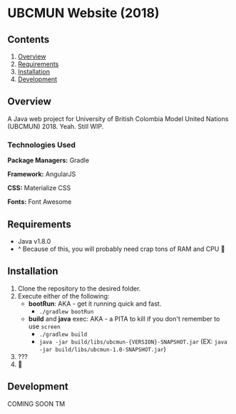 # UBCMUN Website (2018)
## Contents
1. [Overview](#overview)
2. [Requirements](#requirements)
3. [Installation](#installation)
4. [Development](#development)


## Overview
A Java web project for University of British Colombia Model United Nations (UBCMUN) 2018. Yeah. Still WIP.

### Technologies Used
**Package Managers:** Gradle

**Framework:** AngularJS

**CSS:** Materialize CSS

**Fonts:** Font Awesome

## Requirements
* Java v1.8.0
* ^ Because of this, you will probably need crap tons of RAM and CPU 🤷

## Installation
1. Clone the repository to the desired folder.
2. Execute either of the following:
    * **bootRun**: AKA - get it running quick and fast.
        * `./gradlew bootRun`
    * **build** and **java** exec: AKA - a PITA to kill if you don't remember to use `screen`
        * `./gradlew build`
        * `java -jar build/libs/ubcmun-{VERSION}-SNAPSHOT.jar` (EX: `java -jar build/libs/ubcmun-1.0-SNAPSHOT.jar`)
8. ???
9. 💸

## Development
COMING SOON TM